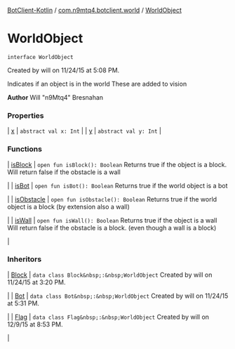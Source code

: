 [BotClient-Kotlin](../../index.md) / [com.n9mtq4.botclient.world](../index.md) / [WorldObject](.)


# WorldObject

`interface WorldObject`

Created by will on 11/24/15 at 5:08 PM.


Indicates if an object is in the world
These are added to vision



**Author**
Will "n9Mtq4" Bresnahan



### Properties


| [x](x.md) | `abstract val x: Int` |
| [y](y.md) | `abstract val y: Int` |


### Functions


| [isBlock](is-block.md) | `open fun isBlock(): Boolean`
Returns true if the object is a block.
Will return false if the obstacle is
a wall

 |
| [isBot](is-bot.md) | `open fun isBot(): Boolean`
Returns true if the world object
is a bot

 |
| [isObstacle](is-obstacle.md) | `open fun isObstacle(): Boolean`
Returns true if the world object
is a block (by extension also a wall)

 |
| [isWall](is-wall.md) | `open fun isWall(): Boolean`
Returns true if the object is a wall
Will return false if the obstacle is
a block. (even though a wall is a block)

 |


### Inheritors


| [Block](../-block/index.md) | `data class Block&nbsp;:&nbsp;WorldObject`
Created by will on 11/24/15 at 3:20 PM.

 |
| [Bot](../-bot/index.md) | `data class Bot&nbsp;:&nbsp;WorldObject`
Created by will on 11/24/15 at 5:31 PM.

 |
| [Flag](../-flag/index.md) | `data class Flag&nbsp;:&nbsp;WorldObject`
Created by will on 12/9/15 at 8:53 PM.

 |

